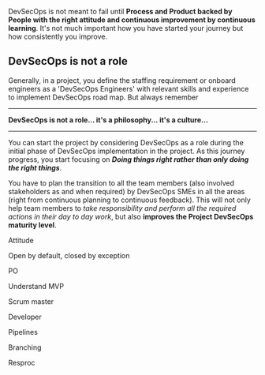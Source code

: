 DevSecOps is not meant to fail until **Process and Product backed by People with the right attitude and continuous improvement by continuous learning**.
It's not much important how you have started your journey but how consistently you improve.


## DevSecOps is not a role
Generally, in a project, you define the staffing requirement or onboard engineers as a 'DevSecOps Engineers' with relevant skills and experience to implement DevSecOps road map. But always remember
***
**DevSecOps is not a role... it's a philosophy... it's a culture...**
***
You can start the project by considering DevSecOps as a role during the initial phase of DevSecOps implementation in the project.  As this journey progress, you start focusing on ***Doing things right rather than only doing the right things***.

You have to plan the transition to all the team members (also involved stakeholders as and when required) by DevSecOps SMEs in all the areas (right from continuous planning to continuous feedback). This will not only help team members to *take responsibility and perform all the required actions in their day to day work*, but also **improves the Project DevSecOps maturity level**.

Attitude



Open by default, closed by exception 

PO 

Understand MVP

Scrum master

Developer

Pipelines

Branching

Resproc

